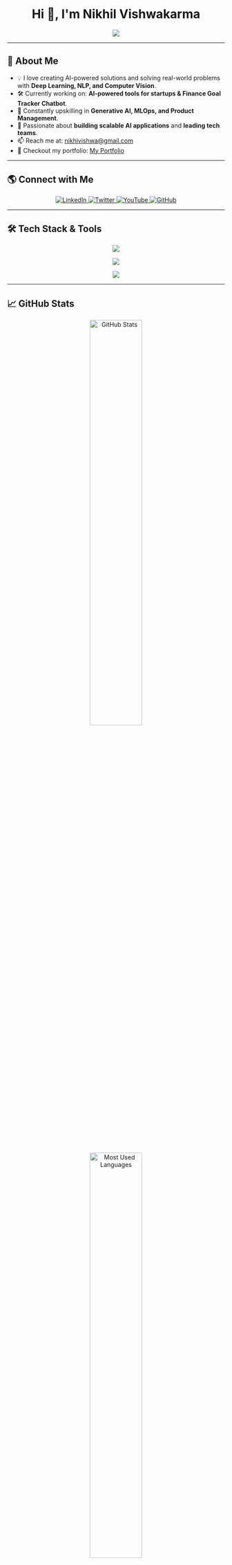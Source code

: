 <h1 align="center">Hi 👋, I'm Nikhil Vishwakarma</h1>

<p align="center">
  <img src="https://readme-typing-svg.herokuapp.com?font=Fira+Code&weight=600&size=24&pause=1000&color=2AA889&width=800&height=50&lines=Full+Stack+ML+Engineer+%7C+AI+Enthusiast;Building+AI-powered+products+%7C+Tech+Innovator;Problem+Solver+%7C+Lifelong+Learner;Passionate+about+Web+%26+AI+Development">
</p>

---

## 🚀 About Me  
- 💡 I love creating AI-powered solutions and solving real-world problems with **Deep Learning, NLP, and Computer Vision**.  
- 🛠️ Currently working on: **AI-powered tools for startups & Finance Goal Tracker Chatbot**.  
- 🌱 Constantly upskilling in **Generative AI, MLOps, and Product Management**.  
- 🎯 Passionate about **building scalable AI applications** and **leading tech teams**.  
- 📫 Reach me at: [nikhivishwa@gmail.com](mailto:nikhivishwa@gmail.com)  
- 🔗 Checkout my portfolio: [My Portfolio](https://nikhivishwa.vercel.app/)  

---

## 🌎 Connect with Me  
<p align="center">
  <a href="https://www.linkedin.com/in/nikhivishwa" target="_blank">
    <img src="https://img.shields.io/badge/LinkedIn-0A66C2?style=for-the-badge&logo=linkedin&logoColor=white" alt="LinkedIn"/>
  </a>
  <a href="https://x.com/nikhivishwa" target="_blank">
    <img src="https://img.shields.io/badge/Twitter-1DA1F2?style=for-the-badge&logo=twitter&logoColor=white" alt="Twitter"/>
  </a>
  <a href="https://www.youtube.com/@nikhivishwa" target="_blank">
    <img src="https://img.shields.io/badge/YouTube-FF0000?style=for-the-badge&logo=youtube&logoColor=white" alt="YouTube"/>
  </a>
  <a href="https://github.com/nikhivishwaa" target="_blank">
    <img src="https://img.shields.io/badge/GitHub-181717?style=for-the-badge&logo=github&logoColor=white" alt="GitHub"/>
  </a>
</p>

---

## 🛠️ Tech Stack & Tools  
<p align="center">
  <img src="https://skillicons.dev/icons?i=python,django,fastapi,flask,sklearn,opencv,tensorflow,html,css,tailwind,bootstrap,js,express,react,nextjs" />
</p>
<p align="center">
  <img src="https://skillicons.dev/icons?i=mysql,mongodb,postgres,redis,linux,gcp,aws,firebase" />
</p>
<p align="center">
  <img src="https://skillicons.dev/icons?i=git,github,vscode,figma,docker,postman,googlecolab" />
</p>

---

## 📈 GitHub Stats  
<p align="center">
  <img src="https://github-readme-stats.vercel.app/api?username=nikhivishwaa&show_icons=true&theme=tokyonight&hide_border=true" alt="GitHub Stats" width="49%" />
</p>

<p align="center">
  <img src="https://github-readme-stats.vercel.app/api/top-langs/?username=nikhivishwaa&layout=compact&theme=tokyonight&hide_border=true" alt="Most Used Languages" width="49%" />
</p>

---

## ⚡ Recent Projects  
- 🚀 **[Dentify AI](https://github.com/nikhivishwaa/Dentify-AI)** - AI-powered tooth disease detection system.  
- 📊 **[Finance Goal Tracker](https://github.com/nikhivishwaa/finance-chatbot)** - Smart chatbot for budgeting & investments.  
- 🏬 **[E-commerce Platform](https://github.com/nikhivishwaa/eCommerce-Django)** - Scalable online store using Django.  
- ♟️ **[Online Chess Platform](https://github.com/nikhivishwaa/Chess-Django-React)** - Play chess with friends.  

---

### 🎯 Fun Fact:  
💡 I believe **"AI is a tool, not a replacement. It amplifies human potential!"**  

🚀 Let's connect and innovate together! 🚀  
